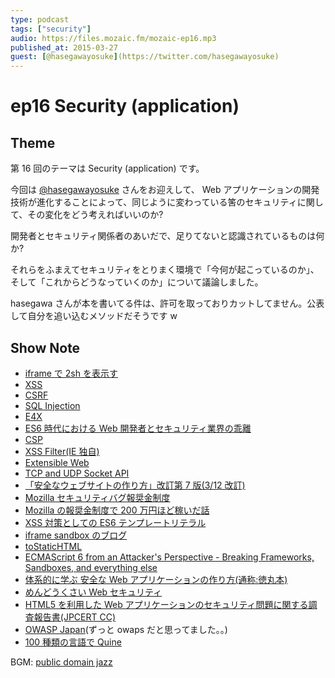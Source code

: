 ```yaml
---
type: podcast
tags: ["security"]
audio: https://files.mozaic.fm/mozaic-ep16.mp3
published_at: 2015-03-27
guest: [@hasegawayosuke](https://twitter.com/hasegawayosuke)
---
```


# ep16 Security (application)

## Theme

第 16 回のテーマは Security (application) です。

今回は [@hasegawayosuke](https://twitter.com/hasegawayosuke) さんをお迎えして、 Web アプリケーションの開発技術が進化することによって、同じように変わっている筈のセキュリティに関して、その変化をどう考えればいいのか?

開発者とセキュリティ関係者のあいだで、足りてないと認識されているものは何か?

それらをふまえてセキュリティをとりまく環境で「今何が起こっているのか」、そして「これからどうなっていくのか」について議論しました。

hasegawa さんが本を書いてる件は、許可を取っておりカットしてません。公表して自分を追い込むメソッドだそうです w

## Show Note

- [iframe で 2sh を表示す](http://d.hatena.ne.jp/hasegawayosuke/20141212/p1)
- [XSS](https://developer.mozilla.org/en-US/docs/Glossary/Cross-site_scripting)
- [CSRF](https://developer.mozilla.org/en-US/Persona/The_implementor_s_guide/Problems_integrating_with_CRSF_protection)
- [SQL Injection](https://developer.mozilla.org/en-US/docs/Glossary/SQL_Injection)
- [E4X](https://developer.mozilla.org/ja/docs/E4X)
- [ES6 時代における Web 開発者とセキュリティ業界の乖離](http://www.slideshare.net/hasegawayosuke/kobe-45571422)
- [CSP](https://developer.mozilla.org/ja/docs/Security/CSP)
- [XSS Filter(IE 独自)](http://windows.microsoft.com/ja-jp/internet-explorer/products/ie-9/features/cross-site-scripting-filter)
- [Extensible Web](http://extensiblewebmanifesto.org/ja)
- [TCP and UDP Socket API](http://www.w3.org/2012/sysapps/tcp-udp-sockets/)
- [「安全なウェブサイトの作り方」改訂第 7 版(3/12 改訂)](http://www.ipa.go.jp/security/vuln/websecurity.html)
- [Mozilla セキュリティバグ報奨金制度](http://www.mozilla-japan.org/security/bug-bounty.html)
- [Mozilla の報奨金制度で 200 万円ほど稼いだ話](http://www.slideshare.net/muneakinishimura/mozilla200)
- [XSS 対策としての ES6 テンプレートリテラル](http://utf-8.jp/public/20150214/es6-literals-xss.pdf)
- [iframe sandbox のブログ](http://d.hatena.ne.jp/hasegawayosuke/20150130)
- [toStaticHTML](https://msdn.microsoft.com/ja-jp/library/ie/cc848922%28v%3Dvs.85%29.aspx)
- [ECMAScript 6 from an Attacker's Perspective - Breaking Frameworks, Sandboxes, and everything else](http://www.slideshare.net/x00mario/es6-en)
- [体系的に学ぶ 安全な Web アプリケーションの作り方(通称:徳丸本)](http://www.sbcr.jp/products/4797361193.html)
- [めんどうくさい Web セキュリティ](http://www.shoeisha.co.jp/book/detail/9784798128092)
- [HTML5 を利用した Web アプリケーションのセキュリティ問題に関する調査報告書(JPCERT CC)](https://www.jpcert.or.jp/research/html5.html)
- [OWASP Japan](https://www.owasp.org/index.php/Japan)(ずっと owaps だと思ってました。。)
- [100 種類の言語で Quine](http://d.hatena.ne.jp/ku-ma-me/20141225/p1)

BGM: [public domain jazz](http://www.jazz-on-line.com/)
